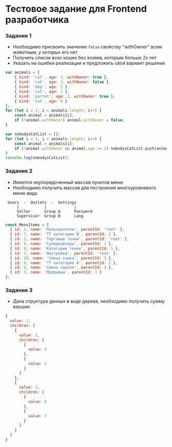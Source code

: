 # Тестовое задание для Frontend разработчика

### Задание 1

- Необходимо присвоить значение `false` свойству "withOwner" всем животным, у которых его нет
- Получить список всех кошек без хозяев, которым больше 2х лет
- Указать на ошибки реализации и предложить свой вариант решения

```js
var animals = [
    { kind: 'cat', age: 3, withOwner: true },
    { kind: 'cat', age: 2, withOwner: false },
    { kind: 'dog', age: 5 },
    { kind: 'cat', age: 1 },
    { kind: 'parrot', age: 2, withOwner: true },
    { kind: 'cat', age: 6 }
];
for (let i = 1; i < animals.length; i++) {
    const animal = animals[i];
    if (!animal.withOwner) animal.withOwner = false;
}

var nobodysCatList = [];
for (let i = 1; i < animals.length; i++) {
    const animal = animals[i];
    if (!animal.withOwner && animal.age >= 2) nobodysCatList.push(animal);
}
console.log(nobodysCatList);
```

### Задание 2

- Имеется неупорядоченный массив пунктов меню
- Необходимо получить массив для построения многоуровневого меню вида

```
 Users  -  Outlets  -  Settings
     |           |            |
     Seller      Group A      Password
     Supervisor  Group B      Lang
```

```js
const MenuItems = [
  { id: 1, name: 'Пользователи', parentId: 'root' },
  { id: 7, name: 'ТТ категория B', parentId: 2 },
  { id: 2, name: 'Торговые точки', parentId: 'root' },
  { id: 4, name: 'Супервайзеры', parentId: 1 },
  { id: 9, name: 'Категории точек', parentId: 5 },
  { id: 3, name: 'Настройки', parentId: 'root' },
  { id: 10, name: 'Смена языка', parentId: 3 },
  { id: 6, name: 'ТТ категория A', parentId: 2 },
  { id: 8, name: 'Смена пароля', parentId: 3 },
  { id: 5, name: 'Продавцы', parentId: 1 }
];
````

### Задание 3

- Дана структура данных в виде дерева, необходимо получить сумму вершин

```js
{
  value: 1,
  children: [
    {
      value: 2,
      children: [
        {
          value: 4
        },
        {
          value: 5
        }
      ]
    },
    {
      value: 3,
      children: [
        {
          value: 6
        },
        {
          value: 7
        }
      ]
    }
  ]
}
```
